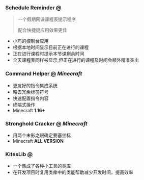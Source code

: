 ### Schedule Reminder [@](https://github.com/kites262/KitesLib.git)

>  一个假期网课课程表提示程序
>
> 配合快捷键应用效果更佳

- 小巧的控制台应用
- 根据本地时间显示目前正在进行的课程
- 正在进行课程时提示本节课剩余时间
- 全天课程表同样被显示,但正在进行的课程及时间会额外精准突出

### Command Helper [@](https://github.com/kites262/CommandHelper) *Minecraft*

- 更友好的指令集成系统
- 略去冗余标签符号
- 快速配置指令内容
- 终端式操作
- Minecraft **1.16+**

### Stronghold Cracker [@](https://github.com/kites262/Minecraft-StrongholdCracker.git) *Minecraft*

- 用两个末影之眼确定要塞坐标
- Minecraft **ALL VERSION**

### KitesLib [@](https://github.com/kites262/KitesLib.git)

- 一个集成了各种小工具的类库
- 在开发项目时复用类库中的类能帮助减少开发时间，提高效率